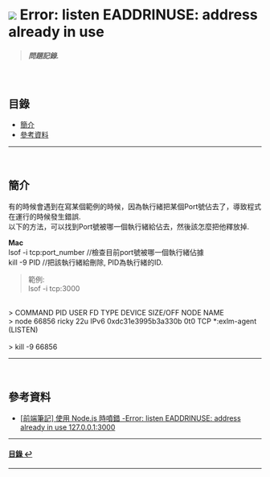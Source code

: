 # ![](https://drive.google.com/uc?id=10INx5_pkhMcYRdx_OO4rXNXxcsvPtBYq) Error: listen EADDRINUSE: address already in use
> ##### 問題記錄.

<br>

<!--ts-->
## 目錄
* [簡介](#簡介)
* [參考資料](#參考資料)
<!--te-->

---
<br>

## 簡介
有的時候會遇到在寫某個範例的時候，因為執行緒把某個Port號佔去了，導致程式在運行的時候發生錯誤.<br>
以下的方法，可以找到Port號被哪一個執行緒給佔去，然後該怎麼把他釋放掉.

**Mac** <br>
lsof -i tcp:port_number  //檢查目前port號被哪一個執行緒佔據 <br>
kill -9 PID              //把該執行緒給刪除, PID為執行緒的ID. <br>
> 範例: <br>
> lsof -i tcp:3000 <br>
<br>
> COMMAND   PID        USER   FD   TYPE             DEVICE SIZE/OFF NODE NAME<br>
> node    66856       ricky   22u  IPv6 0xdc31e3995b3a330b      0t0  TCP *:exlm-agent (LISTEN)<br>
<br>
> kill -9 66856<br>

---
<br>

## 參考資料
* [[前端筆記] 使用 Node.js 時噴錯 -Error: listen EADDRINUSE: address already in use 127.0.0.1:3000](https://bonnieyf.medium.com/%E5%89%8D%E7%AB%AF%E7%AD%86%E8%A8%98-%E4%BD%BF%E7%94%A8-node-js-%E6%99%82%E5%99%B4%E9%8C%AF-error-listen-eaddrinuse-address-already-in-use-127-0-0-1-3000-e9f14532ad50) <br>

---
<!--ts-->
#### [目錄 ↩](#目錄)
<!--te-->
---